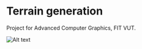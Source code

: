# Terrain generation

Project for Advanced Computer Graphics, FIT VUT.

![Alt text](img/art.png "Demo")
